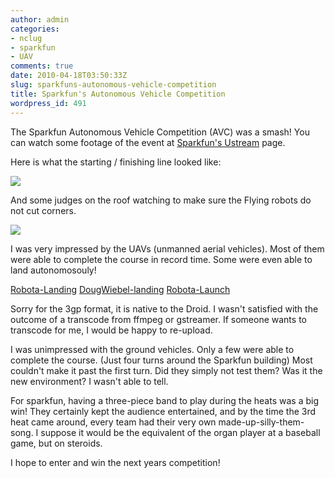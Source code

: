 ```yaml
---
author: admin
categories:
- nclug
- sparkfun
- UAV
comments: true
date: 2010-04-18T03:50:33Z
slug: sparkfuns-autonomous-vehicle-competition
title: Sparkfun's Autonomous Vehicle Competition
wordpress_id: 491
---
```


The Sparkfun Autonomous Vehicle Competition (AVC) was a smash! You can watch some footage of the event at [Sparkfun's Ustream](http://www.ustream.tv/channel/autonomous-vehicle-competition) page.

Here is what the starting / finishing line looked like:

[![](/uploads/startingline-300x224.jpg)](/uploads/startingline.jpg)

And some judges on the roof watching to make sure the Flying robots do not cut corners.

[](/uploads/startingline.jpg)[![](/uploads/Judges-300x224.jpg)](/uploads/Judges.jpg)

I was very impressed by the UAVs (unmanned aerial vehicles). Most of them were able to complete the course in record time. Some were even able to land autonomosouly!

[Robota-Landing](/uploads/Robota-Landing.3gp) [DougWiebel-landing](/uploads/DougWiebel-landing.3gp) [Robota-Launch](/uploads/Robota-Launch.3gp)

Sorry for the 3gp format, it is native to the Droid. I wasn't satisfied with the outcome of a transcode from ffmpeg or gstreamer. If someone wants to transcode for me, I would be happy to re-upload.

I was unimpressed with the ground vehicles. Only a few were able to complete the course. (Just four turns around the Sparkfun building) Most couldn't make it past the first turn. Did they simply not test them? Was it the new environment? I wasn't able to tell.

For sparkfun, having a three-piece band to play during the heats was a big win! They certainly kept the audience entertained, and by the time the 3rd heat came around, every team had their very own made-up-silly-them-song. I suppose it would be the equivalent of the organ player at a baseball game, but on steroids.

I hope to enter and win the next years competition!
